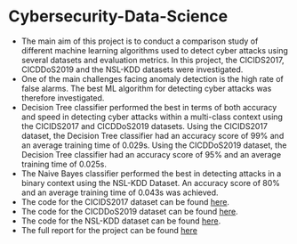 # Cybersecurity-Data-Science

- The main aim of this project is to conduct a comparison study of different machine learning algorithms used to detect cyber attacks using several datasets and evaluation metrics. In this project, the CICIDS2017, CICDDoS2019 and the NSL-KDD datasets were investigated.
- One of the main challenges facing anomaly detection is the high rate of false alarms. The best ML algorithm for detecting cyber attacks was therefore investigated.
- Decision Tree classifier performed the best in terms of both accuracy and speed in detecting cyber attacks within a multi-class context using the CICIDS2017 and CICDDoS2019 datasets. Using the CICIDS2017 dataset, the Decision Tree classifier had an accuracy score of 99% and an average training time of 0.029s. Using the CICDDoS2019 dataset, the Decision Tree classifier had an accuracy score of 95% and an average training time of 0.025s. 
- The Naive Bayes classifier performed the best in detecting attacks in a binary context using the NSL-KDD Dataset. An accuracy score of 80% and an average training time of 0.043s was achieved.
- The code for the CICIDS2017 dataset can be found [here](https://github.com/kelvinsima2/Cybersecurity-Data-Science/blob/main/Notebooks/CICIDS2017_Data_Science_Project.ipynb).
- The code for the CICDDoS2019 dataset can be found [here](https://github.com/kelvinsima2/Cybersecurity-Data-Science/blob/main/Notebooks/CICDDoS2019_Data_Science_Project.ipynb).
- The code for the NSL-KDD dataset can be found [here](https://github.com/kelvinsima2/Cybersecurity-Data-Science/blob/main/Notebooks/NSL_KDD_Data_Science_Project.ipynb).
- The full report for the project can be found [here](/assets/MSc_Data_Science_Dissertation.pdf)
